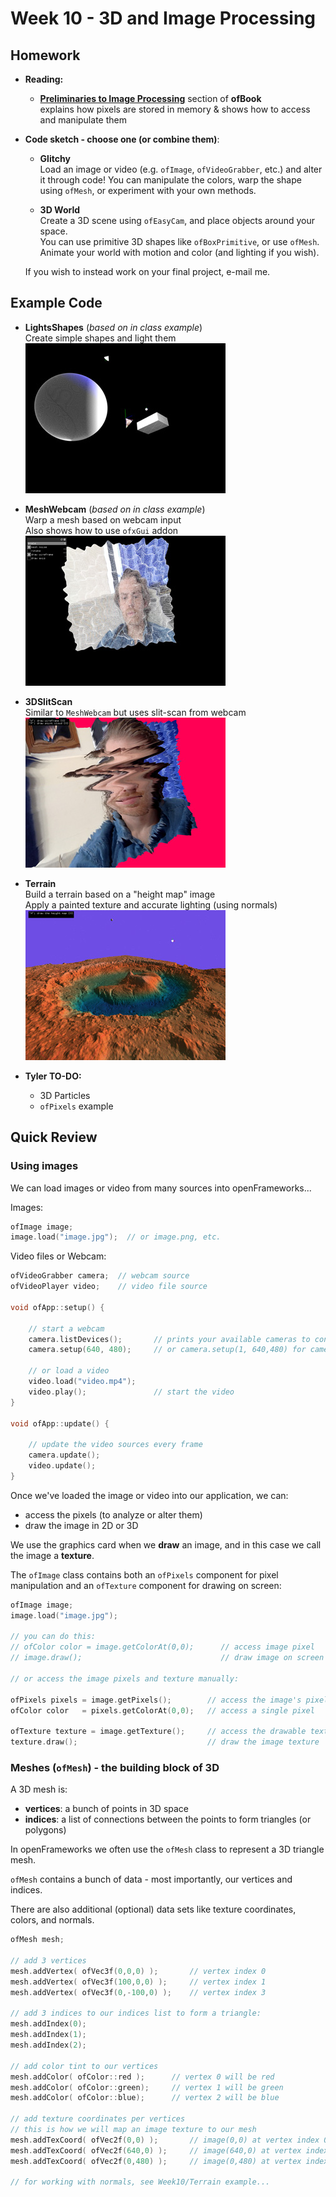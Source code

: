# Week 10 - 3D and Image Processing

## Homework

* **Reading:** 

    + **[Preliminaries to Image Processing](http://openframeworks.cc/ofBook/chapters/image_processing_computer_vision.html#preliminariestoimageprocessing)** section of **ofBook**  
    explains how pixels are stored in memory & shows how to access and manipulate them

* **Code sketch - choose one (or combine them)**:

    + **Glitchy**  
    Load an image or video (e.g. `ofImage`, `ofVideoGrabber`, etc.) and alter it through code!  You can manipulate the colors, warp the shape using `ofMesh`, or experiment with your own methods.
      
    + **3D World**  
    Create a 3D scene using `ofEasyCam`, and place objects around your space.  
    You can use primitive 3D shapes like `ofBoxPrimitive`, or use `ofMesh`.  
    Animate your world with motion and color (and lighting if you wish).
    
    If you wish to instead work on your final project, e-mail me.

## Example Code

* **LightsShapes** (*based on in class example*)  
  Create simple shapes and light them   
  ![screenshot](readme/LightsShapes.jpg)   
  
* **MeshWebcam** (*based on in class example*)  
  Warp a mesh based on webcam input  
  Also shows how to use `ofxGui` addon    
  ![screenshot](readme/MeshWebcam.jpg)
  
* **3DSlitScan**  
  Similar to `MeshWebcam` but uses slit-scan from webcam  
  ![screenshot](readme/3DSlitScan.jpg)
  
* **Terrain**  
  Build a terrain based on a "height map" image  
  Apply a painted texture and accurate lighting (using normals)  
  ![screenshot](readme/Terrain.jpg)
  
* **Tyler TO-DO:**  
  + 3D Particles
  + `ofPixels` example


## Quick Review

### Using images

We can load images or video from many sources into openFrameworks... 

Images:

```c++
ofImage image;
image.load("image.jpg");  // or image.png, etc.
```

Video files or Webcam:

```c++
ofVideoGrabber camera;  // webcam source
ofVideoPlayer video;    // video file source

void ofApp::setup() {

    // start a webcam
    camera.listDevices();       // prints your available cameras to console
    camera.setup(640, 480);     // or camera.setup(1, 640,480) for camera #1
    
    // or load a video
    video.load("video.mp4");    
    video.play();               // start the video
}

void ofApp::update() {

    // update the video sources every frame
    camera.update();
    video.update();
}   
```

Once we've loaded the image or video into our application, we can:

+ access the pixels (to analyze or alter them)
+ draw the image in 2D or 3D

We use the graphics card when we **draw** an image, and in this case we call the image a **texture**.  
  
The `ofImage` class contains both an `ofPixels` component for pixel manipulation and an `ofTexture` component for drawing on screen:

```c++
ofImage image;
image.load("image.jpg");

// you can do this:
// ofColor color = image.getColorAt(0,0);      // access image pixel
// image.draw();                               // draw image on screen

// or access the image pixels and texture manually:

ofPixels pixels = image.getPixels();        // access the image's pixels
ofColor color   = pixels.getColorAt(0,0);   // access a single pixel

ofTexture texture = image.getTexture();     // access the drawable texture
texture.draw();                             // draw the image texture

```



### Meshes (`ofMesh`) - the building block of 3D

A 3D mesh is:

+ **vertices**: a bunch of points in 3D space
+ **indices**: a list of connections between the points to form triangles (or polygons)

In openFrameworks we often use the `ofMesh` class to represent a 3D triangle mesh.

`ofMesh` contains a bunch of data - most importantly, our vertices and indices.  

There are also additional (optional) data sets like texture coordinates, colors, and normals.

```c++
ofMesh mesh;

// add 3 vertices
mesh.addVertex( ofVec3f(0,0,0) );       // vertex index 0
mesh.addVertex( ofVec3f(100,0,0) );     // vertex index 1
mesh.addVertex( ofVec3f(0,-100,0) );    // vertex index 3

// add 3 indices to our indices list to form a triangle:
mesh.addIndex(0);
mesh.addIndex(1);
mesh.addIndex(2);

// add color tint to our vertices
mesh.addColor( ofColor::red );      // vertex 0 will be red
mesh.addColor( ofColor::green);     // vertex 1 will be green
mesh.addColor( ofColor::blue);      // vertex 2 will be blue

// add texture coordinates per vertices
// this is how we will map an image texture to our mesh
mesh.addTexCoord( ofVec2f(0,0) );       // image(0,0) at vertex index 0
mesh.addTexCoord( ofVec2f(640,0) );     // image(640,0) at vertex index 1
mesh.addTexCoord( ofVec2f(0,480) );     // image(0,480) at vertex index 2

// for working with normals, see Week10/Terrain example...

```







